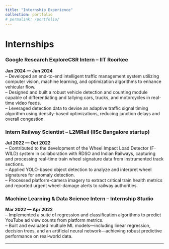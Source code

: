 ```yaml
---
title: "Internship Experience"
collection: portfolio
# permalink: /portfolio/
---
```

# Internships

### Google Research ExploreCSR Intern – IIT Roorkee  
**Jan 2024 — Jun 2024**  
– Developed an end-to-end intelligent traffic management system utilizing computer vision, machine learning, and optimization algorithms to enhance vehicular flow.  
– Designed and built a robust vehicle detection and counting module capable of differentiating and tallying cars, trucks, and motorcycles in real-time video feeds.  
– Leveraged detection data to devise an adaptive traffic signal timing algorithm using density-based optimizations, reducing junction delays and overall congestion.

### Intern Railway Scientist – L2MRail (IISc Bangalore startup)  
**Jul 2022 — Oct 2022**  
– Contributed to the development of the Wheel Impact Load Detector (F-WILD) system in collaboration with RDSO and Indian Railways, capturing and processing real-time train wheel signature data from instrumented track sections.  
– Applied YOLO-based object detection to analyze and interpret wheel signatures for anomaly detection.  
– Processed platform-camera imagery to extract critical train health metrics and reported urgent wheel-damage alerts to railway authorities.

### Machine Learning & Data Science Intern – Internship Studio  
**Mar 2022 — Apr 2022**  
– Implemented a suite of regression and classification algorithms to predict YouTube ad view counts from platform metrics.  
– Built and evaluated multiple ML models—including linear regression, decision trees, and an artificial neural network—achieving robust predictive performance on real‐world data.  

---

